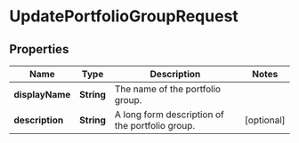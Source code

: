 

# UpdatePortfolioGroupRequest

## Properties

Name | Type | Description | Notes
------------ | ------------- | ------------- | -------------
**displayName** | **String** | The name of the portfolio group. | 
**description** | **String** | A long form description of the portfolio group. |  [optional]



